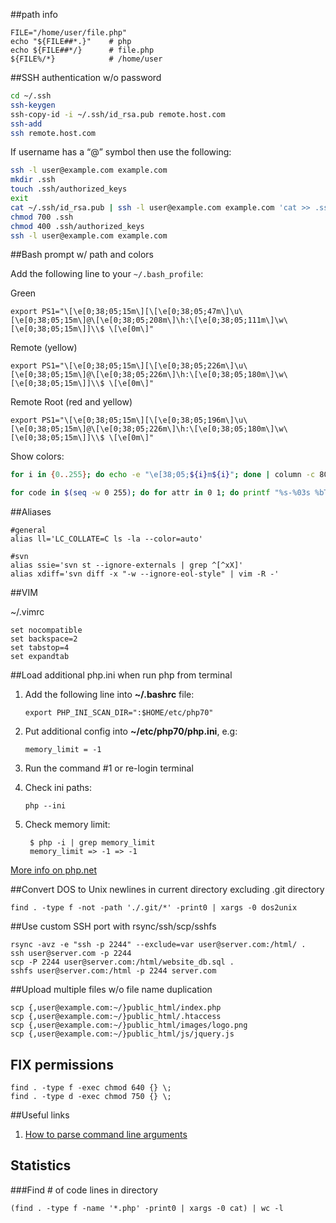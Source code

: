 ##path info

    FILE="/home/user/file.php"
    echo "${FILE##*.}"    # php
    echo ${FILE##*/}      # file.php
    ${FILE%/*}            # /home/user 

##SSH authentication w/o password
```bash
cd ~/.ssh
ssh-keygen
ssh-copy-id -i ~/.ssh/id_rsa.pub remote.host.com
ssh-add
ssh remote.host.com
``` 
If username has a “@” symbol then use the following:
```bash
ssh -l user@example.com example.com
mkdir .ssh
touch .ssh/authorized_keys
exit
cat ~/.ssh/id_rsa.pub | ssh -l user@example.com example.com 'cat >> .ssh/authorized_keys'
chmod 700 .ssh
chmod 400 .ssh/authorized_keys
ssh -l user@example.com example.com
```

##Bash prompt w/ path and colors

Add the following line to your `~/.bash_profile`:

Green

    export PS1="\[\e[0;38;05;15m\][\[\e[0;38;05;47m\]\u\[\e[0;38;05;15m\]@\[\e[0;38;05;208m\]\h:\[\e[0;38;05;111m\]\w\[\e[0;38;05;15m\]]\\$ \[\e[0m\]"

Remote (yellow)

    export PS1="\[\e[0;38;05;15m\][\[\e[0;38;05;226m\]\u\[\e[0;38;05;15m\]@\[\e[0;38;05;226m\]\h:\[\e[0;38;05;180m\]\w\[\e[0;38;05;15m\]]\\$ \[\e[0m\]"

Remote Root (red and yellow)

    export PS1="\[\e[0;38;05;15m\][\[\e[0;38;05;196m\]\u\[\e[0;38;05;15m\]@\[\e[0;38;05;226m\]\h:\[\e[0;38;05;180m\]\w\[\e[0;38;05;15m\]]\\$ \[\e[0m\]"
    
Show colors:
```bash
for i in {0..255}; do echo -e "\e[38;05;${i}m${i}"; done | column -c 80 -s '  '; echo -e "\e[m"
```
```bash
for code in $(seq -w 0 255); do for attr in 0 1; do printf "%s-%03s %bTest%b\n" "${attr}" "${code}" "\e[${attr};38;05;${code}m" "\e[m"; done; done | column -c $((COLUMNS*2))
```    

##Aliases
    
    #general
    alias ll='LC_COLLATE=C ls -la --color=auto'
    
    #svn
    alias ssie='svn st --ignore-externals | grep ^[^xX]'
    alias xdiff='svn diff -x "-w --ignore-eol-style" | vim -R -'

##VIM

~/.vimrc

    set nocompatible
    set backspace=2
    set tabstop=4
    set expandtab
##Load additional php.ini when run php from terminal
1. Add the following line into **~/.bashrc** file:

    ```export PHP_INI_SCAN_DIR=":$HOME/etc/php70"```

2. Put additional config into **~/etc/php70/php.ini**, e.g:

    ```memory_limit = -1```
    
3. Run the command #1 or re-login terminal 
4. Check ini paths:
    
    ```php --ini```

5. Check memory limit:
    
        $ php -i | grep memory_limit
        memory_limit => -1 => -1

[More info on php.net](http://php.net/manual/en/configuration.file.php#configuration.file.scan)

##Convert DOS to Unix newlines in current directory excluding .git directory

    find . -type f -not -path './.git/*' -print0 | xargs -0 dos2unix
    
##Use custom SSH port with rsync/ssh/scp/sshfs

    rsync -avz -e "ssh -p 2244" --exclude=var user@server.com:/html/ .
    ssh user@server.com -p 2244
    scp -P 2244 user@server.com:/html/website_db.sql .
    sshfs user@server.com:/html -p 2244 server.com

##Upload multiple files w/o file name duplication

    scp {,user@example.com:~/}public_html/index.php
    scp {,user@example.com:~/}public_html/.htaccess
    scp {,user@example.com:~/}public_html/images/logo.png
    scp {,user@example.com:~/}public_html/js/jquery.js 

## FIX permissions

    find . -type f -exec chmod 640 {} \;
    find . -type d -exec chmod 750 {} \;
    
##Useful links
1. [How to parse command line arguments](https://stackoverflow.com/questions/192249/how-do-i-parse-command-line-arguments-in-bash)

## Statistics

###Find # of code lines in directory

    (find . -type f -name '*.php' -print0 | xargs -0 cat) | wc -l


